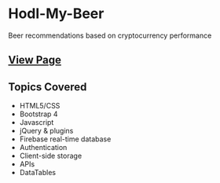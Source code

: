 # Hodl-My-Beer
Beer recommendations based on cryptocurrency performance

## [View Page](https://maxrjohnson23.github.io/Hodl-My-Beer/ "Hodl My Beer")

## Topics Covered
* HTML5/CSS
* Bootstrap 4
* Javascript
* jQuery & plugins
* Firebase real-time database
* Authentication
* Client-side storage
* APIs
* DataTables 
